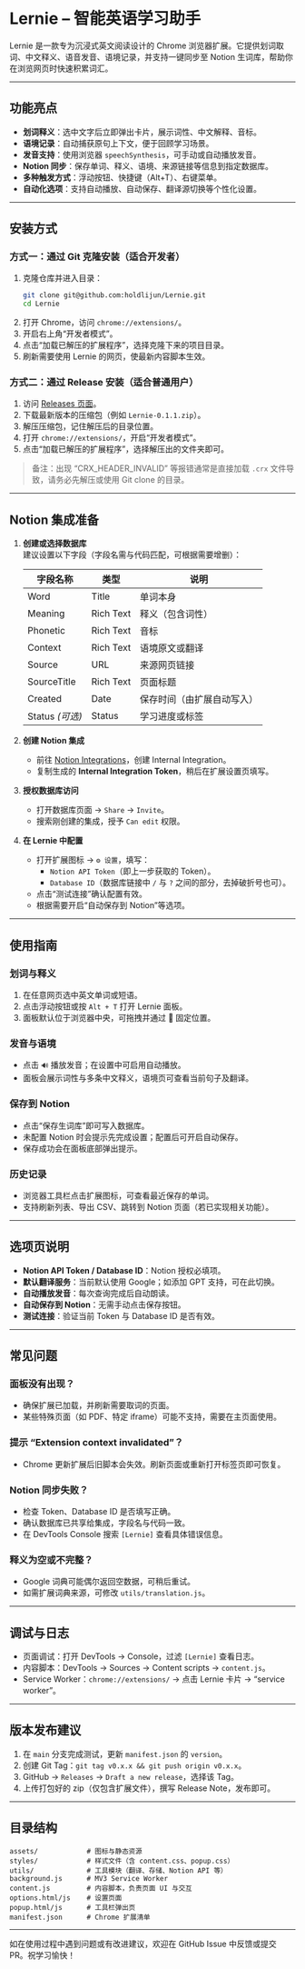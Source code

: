 # Lernie – 智能英语学习助手

Lernie 是一款专为沉浸式英文阅读设计的 Chrome 浏览器扩展。它提供划词取词、中文释义、语音发音、语境记录，并支持一键同步至 Notion 生词库，帮助你在浏览网页时快速积累词汇。

---

## 功能亮点
- **划词释义**：选中文字后立即弹出卡片，展示词性、中文解释、音标。
- **语境记录**：自动捕获原句上下文，便于回顾学习场景。
- **发音支持**：使用浏览器 `speechSynthesis`，可手动或自动播放发音。
- **Notion 同步**：保存单词、释义、语境、来源链接等信息到指定数据库。
- **多种触发方式**：浮动按钮、快捷键（Alt+T）、右键菜单。
- **自动化选项**：支持自动播放、自动保存、翻译源切换等个性化设置。

---

## 安装方式

### 方式一：通过 Git 克隆安装（适合开发者）
1. 克隆仓库并进入目录：
   ```bash
   git clone git@github.com:holdlijun/Lernie.git
   cd Lernie
   ```
2. 打开 Chrome，访问 `chrome://extensions/`。
3. 开启右上角“开发者模式”。
4. 点击“加载已解压的扩展程序”，选择克隆下来的项目目录。
5. 刷新需要使用 Lernie 的网页，使最新内容脚本生效。

### 方式二：通过 Release 安装（适合普通用户）
1. 访问 [Releases 页面](https://github.com/holdlijun/WrodMate/releases)。
2. 下载最新版本的压缩包（例如 `Lernie-0.1.1.zip`）。
3. 解压压缩包，记住解压后的目录位置。
4. 打开 `chrome://extensions/`，开启“开发者模式”。
5. 点击“加载已解压的扩展程序”，选择解压出的文件夹即可。

> 备注：出现 “CRX_HEADER_INVALID” 等报错通常是直接加载 `.crx` 文件导致，请务必先解压或使用 Git clone 的目录。

---

## Notion 集成准备
1. **创建或选择数据库**  
   建议设置以下字段（字段名需与代码匹配，可根据需要增删）：

   | 字段名称    | 类型       | 说明                           |
   | ----------- | ---------- | ------------------------------ |
   | Word        | Title      | 单词本身                       |
   | Meaning     | Rich Text  | 释义（包含词性）              |
   | Phonetic    | Rich Text  | 音标                           |
   | Context     | Rich Text  | 语境原文或翻译                 |
   | Source      | URL        | 来源网页链接                   |
   | SourceTitle | Rich Text  | 页面标题                       |
   | Created     | Date       | 保存时间（由扩展自动写入）     |
   | Status *(可选)* | Status | 学习进度或标签                 |

2. **创建 Notion 集成**  
   - 前往 [Notion Integrations](https://www.notion.so/my-integrations)，创建 Internal Integration。
   - 复制生成的 **Internal Integration Token**，稍后在扩展设置页填写。

3. **授权数据库访问**  
   - 打开数据库页面 → `Share` → `Invite`。
   - 搜索刚创建的集成，授予 `Can edit` 权限。

4. **在 Lernie 中配置**  
   - 打开扩展图标 → `⚙ 设置`，填写：
     - `Notion API Token`（即上一步获取的 Token）。
     - `Database ID`（数据库链接中 `/` 与 `?` 之间的部分，去掉破折号也可）。
   - 点击“测试连接”确认配置有效。
   - 根据需要开启“自动保存到 Notion”等选项。

---

## 使用指南

### 划词与释义
1. 在任意网页选中英文单词或短语。
2. 点击浮动按钮或按 `Alt + T` 打开 Lernie 面板。
3. 面板默认位于浏览器中央，可拖拽并通过 📌 固定位置。

### 发音与语境
- 点击 `🔊` 播放发音；在设置中可启用自动播放。
- 面板会展示词性与多条中文释义，语境页可查看当前句子及翻译。

### 保存到 Notion
- 点击“保存生词库”即可写入数据库。
- 未配置 Notion 时会提示先完成设置；配置后可开启自动保存。
- 保存成功会在面板底部弹出提示。

### 历史记录
- 浏览器工具栏点击扩展图标，可查看最近保存的单词。
- 支持刷新列表、导出 CSV、跳转到 Notion 页面（若已实现相关功能）。

---

## 选项页说明
- **Notion API Token / Database ID**：Notion 授权必填项。
- **默认翻译服务**：当前默认使用 Google；如添加 GPT 支持，可在此切换。
- **自动播放发音**：每次查询完成后自动朗读。
- **自动保存到 Notion**：无需手动点击保存按钮。
- **测试连接**：验证当前 Token 与 Database ID 是否有效。

---

## 常见问题
### 面板没有出现？
- 确保扩展已加载，并刷新需要取词的页面。
- 某些特殊页面（如 PDF、特定 iframe）可能不支持，需要在主页面使用。

### 提示 “Extension context invalidated”？
- Chrome 更新扩展后旧脚本会失效。刷新页面或重新打开标签页即可恢复。

### Notion 同步失败？
- 检查 Token、Database ID 是否填写正确。
- 确认数据库已共享给集成，字段名与代码一致。
- 在 DevTools Console 搜索 `[Lernie]` 查看具体错误信息。

### 释义为空或不完整？
- Google 词典可能偶尔返回空数据，可稍后重试。
- 如需扩展词典来源，可修改 `utils/translation.js`。

---

## 调试与日志
- 页面调试：打开 DevTools → Console，过滤 `[Lernie]` 查看日志。
- 内容脚本：DevTools → Sources → Content scripts → `content.js`。
- Service Worker：`chrome://extensions/` → 点击 Lernie 卡片 → “service worker”。

---

## 版本发布建议
1. 在 `main` 分支完成测试，更新 `manifest.json` 的 `version`。
2. 创建 Git Tag：`git tag v0.x.x && git push origin v0.x.x`。
3. GitHub → `Releases` → `Draft a new release`，选择该 Tag。
4. 上传打包好的 zip（仅包含扩展文件），撰写 Release Note，发布即可。

---

## 目录结构
```
assets/            # 图标与静态资源
styles/            # 样式文件（含 content.css、popup.css）
utils/             # 工具模块（翻译、存储、Notion API 等）
background.js      # MV3 Service Worker
content.js         # 内容脚本，负责页面 UI 与交互
options.html/js    # 设置页面
popup.html/js      # 工具栏弹出页
manifest.json      # Chrome 扩展清单
```

---

如在使用过程中遇到问题或有改进建议，欢迎在 GitHub Issue 中反馈或提交 PR。祝学习愉快！
